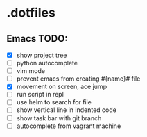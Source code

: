 # .dotfiles

## Emacs TODO:
- [x] show project tree
- [ ] python autocomplete
- [ ] vim mode
- [ ] prevent emacs from creating #{name}# file
- [x] movement on screen, ace jump
- [ ] run script in repl
- [ ] use helm to search for file
- [ ] show vertical line in indented code
- [ ] show task bar with git branch
- [ ] autocomplete from vagrant machine
